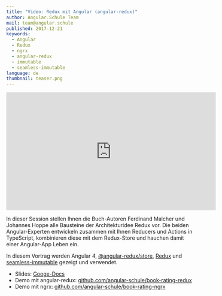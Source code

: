 ```yaml
---
title: "Video: Redux mit Angular (angular-redux)"
author: Angular.Schule Team
mail: team@angular.schule
published: 2017-12-21
keywords:
  - Angular
  - Redux
  - ngrx
  - angular-redux
  - immutable
  - seamless-immutable
language: de
thumbnail: teaser.png
---
```


<div class="video-container"><iframe width="560" height="315" src="https://www.youtube-nocookie.com/embed/w6Wy3JgLt_E?rel=0" frameborder="0" gesture="media" allow="encrypted-media" allowfullscreen></iframe></div>

In dieser Session stellen Ihnen die Buch-Autoren Ferdinand Malcher und Johannes Hoppe alle Bausteine der Architekturidee Redux vor. Die beiden Angular-Experten entwickeln zusammen mit Ihnen Reducers und Actions in TypeScript, kombinieren diese mit dem Redux-Store und hauchen damit einer Angular-App Leben ein.

In diesem Vortrag werden Angular 4, [@angular-redux/store](https://github.com/angular-redux/store), [Redux](https://github.com/reactjs/redux) und [seamless-immutable](https://github.com/rtfeldman/seamless-immutable) gezeigt und verwendet.

* Slides: [Googe-Docs](https://docs.google.com/presentation/d/1R_P0v2iIIu_Koi9sG5iogWm7VUN0kzTWgVeoSfCRo3w/)
* Demo mit angular-redux: [github.com/angular-schule/book-rating-redux](https://github.com/angular-schule/book-rating-redux)
* Demo mit ngrx: [github.com/angular-schule/book-rating-ngrx](https://github.com/angular-schule/book-rating-ngrx)